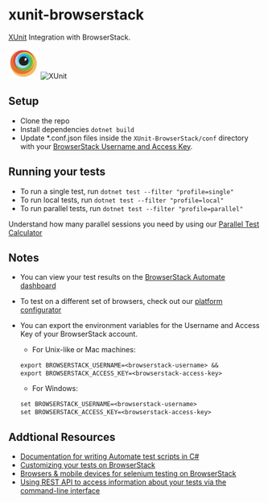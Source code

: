 # xunit-browserstack
[XUnit](https://xunit.net/) Integration with BrowserStack.

<img src="https://github.com/browserstack/cucumber-java-browserstack/blob/master/src/test/resources/img/browserstack.png?raw=true" width="60" height="60" alt="BrowserStack" > <img src="https://xunit.net/images/full-logo.svg" width="150" height="60" alt="XUnit">

## Setup
* Clone the repo
* Install dependencies `dotnet build`
* Update *.conf.json files inside the `XUnit-BrowserStack/conf` directory with your [BrowserStack Username and Access Key](https://www.browserstack.com/accounts/settings). 

## Running your tests
* To run a single test, run `dotnet test --filter "profile=single"`
* To run local tests, run `dotnet test --filter "profile=local"`
* To run parallel tests, run `dotnet test --filter "profile=parallel"`

 Understand how many parallel sessions you need by using our [Parallel Test Calculator](https://www.browserstack.com/automate/parallel-calculator?ref=github)

## Notes
* You can view your test results on the [BrowserStack Automate dashboard](https://www.browserstack.com/automate)
* To test on a different set of browsers, check out our [platform configurator](https://www.browserstack.com/automate/c-sharp#setting-os-and-browser)
* You can export the environment variables for the Username and Access Key of your BrowserStack account. 

  * For Unix-like or Mac machines:
  ```
  export BROWSERSTACK_USERNAME=<browserstack-username> &&
  export BROWSERSTACK_ACCESS_KEY=<browserstack-access-key>
  ```

  * For Windows:
  ```
  set BROWSERSTACK_USERNAME=<browserstack-username>
  set BROWSERSTACK_ACCESS_KEY=<browserstack-access-key>
  ```

## Addtional Resources
* [Documentation for writing Automate test scripts in C#](https://www.browserstack.com/docs/automate/selenium/getting-started/c-sharp)
* [Customizing your tests on BrowserStack](https://www.browserstack.com/automate/capabilities)
* [Browsers & mobile devices for selenium testing on BrowserStack](https://www.browserstack.com/list-of-browsers-and-platforms?product=automate)
* [Using REST API to access information about your tests via the command-line interface](https://www.browserstack.com/automate/rest-api)